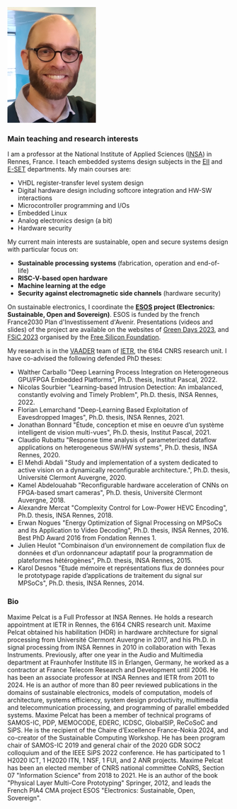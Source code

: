 ![photo](img/mpelcat_profil.png)

### Main teaching and research interests

I am a professor at the National Institute of Applied Sciences ([INSA](https://www.insa-rennes.fr/)) in Rennes, France. I teach embedded systems design subjects in the [EII](https://www.insa-rennes.fr/eii.html) and [E-SET](https://www.insa-rennes.fr/e-set.html) departments. My main courses are:
- VHDL register-transfer level system design
- Digital hardware design including softcore integration and HW-SW interactions
- Microcontroller programming and I/Os
- Embedded Linux
- Analog electronics design (a bit)
- Hardware security

My current main interests are sustainable, open and secure systems design with particular focus on:
- **Sustainable processing systems** (fabrication, operation and end-of-life)
- **RISC-V-based open hardware**
- **Machine learning at the edge**
- **Security against electromagnetic side channels** (hardware security)

On sustainable electronics, I coordinate the **[ESOS](https://esos.insa-rennes.fr/) project (Electronics: Sustainable, Open and Sovereign)**. ESOS is funded by the french France2030 Plan d'Investissement d'Avenir. Presentations (videos and slides) of the project are available on the websites of [Green Days 2023](http://perso.ens-lyon.fr/laurent.lefevre/greendayslyon2023/), and [FSiC 2023](https://wiki.f-si.org/index.php/FSiC2023) organised by the [Free Silicon Foundation](https://f-si.org/).

My research is in the [VAADER](https://www.youtube.com/channel/UCXlqd2OoxNRVsaI-90riYug/videos) team of [IETR](https://www.ietr.fr/), the 6164 CNRS research unit. I have co-advised the following defended PhD theses:

- Walther Carballo "Deep Learning Process Integration on Heterogeneous GPU/FPGA Embedded Platforms", Ph.D. thesis, Institut Pascal, 2022.  
- Nicolas Sourbier "Learning-based Intrusion Detection: An imbalanced, constantly evolving and Timely Problem", Ph.D. thesis, INSA Rennes, 2022.  
- Florian Lemarchand "Deep-Learning Based Exploitation of Eavesdropped Images", Ph.D. thesis, INSA Rennes, 2021.  
- Jonathan Bonnard "Étude, conception et mise en oeuvre d’un système intelligent de vision multi-vues", Ph.D. thesis, Institut Pascal, 2021.  
- Claudio Rubattu "Response time analysis of parameterized dataflow applications on heterogeneous SW/HW systems", Ph.D. thesis, INSA Rennes, 2020.  
- El Mehdi Abdali "Study and implementation of a system dedicated to active vision on a dynamically reconfigurable architecture.", Ph.D. thesis, Université Clermont Auvergne, 2020.  
- Kamel Abdelouahab "Reconfigurable hardware acceleration of CNNs on FPGA-based smart cameras", Ph.D. thesis, Université Clermont Auvergne, 2018.  
- Alexandre Mercat "Complexity Control for Low-Power HEVC Encoding", Ph.D. thesis, INSA Rennes, 2018.  
- Erwan Nogues "Energy Optimization of Signal Processing on MPSoCs and its Application to Video Decoding", Ph.D. thesis, INSA Rennes, 2016. Best PhD Award 2016 from Fondation Rennes 1.  
- Julien Heulot "Combinaison d’un environnement de compilation flux de données et d’un ordonnanceur adaptatif pour la programmation de plateformes hétérogènes", Ph.D. thesis, INSA Rennes, 2015.  
- Karol Desnos "Etude mémoire et représentations flux de données pour le prototypage rapide d’applications de traitement du signal sur MPSoCs", Ph.D. thesis, INSA Rennes, 2014.  

### Bio

Maxime Pelcat is a Full Professor at INSA Rennes. He holds a research appointment at IETR in Rennes, the 6164 CNRS research unit. Maxime Pelcat obtained his habilitation (HDR) in hardware architecture for signal processing from Université Clermont Auvergne in 2017, and his Ph.D. in signal processing from INSA Rennes in 2010 in collaboration with Texas Instruments. Previously, after one year in the Audio and Multimedia department at Fraunhofer Institute IIS in Erlangen, Germany, he worked as a contractor at France Telecom Research and Development until 2006. He has been an associate professor at INSA Rennes and IETR from 2011 to 2024. He is an author of more than 80 peer reviewed publications in the domains of sustainable electronics, models of computation, models of architecture, systems efficiency, system design productivity, multimedia and telecommunication processing, and programming of parallel embedded systems. Maxime Pelcat has been a member of technical programs of SAMOS-IC, PDP, MEMOCODE, EDERC, ICDSC, GlobalSIP, ReCoSoC and SiPS. He is the recipient of the Chaire d’Excellence France-Nokia 2024, and co-creator of the Sustainable Computing Workshop. He has been program chair of SAMOS-IC 2019 and general chair of the 2020 GDR SOC2 colloquium and of the IEEE SiPS 2022 conference. He has participated to 1 H2020 ICT, 1 H2020 ITN, 1 NSF, 1 FUI, and 2 ANR projects. Maxime Pelcat has been an elected member of CNRS national committee CoNRS, Section 07 "Information Science" from 2018 to 2021. He is an author of the book "Physical Layer Multi-Core Prototyping" Springer, 2012, and leads the French PIA4 CMA project ESOS "Electronics: Sustainable, Open, Sovereign".
